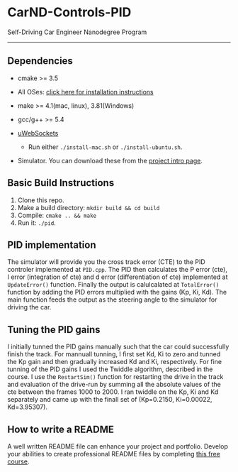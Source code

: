 # CarND-Controls-PID
Self-Driving Car Engineer Nanodegree Program

---

## Dependencies

* cmake >= 3.5
 * All OSes: [click here for installation instructions](https://cmake.org/install/)
* make >= 4.1(mac, linux), 3.81(Windows)
* gcc/g++ >= 5.4
* [uWebSockets](https://github.com/uWebSockets/uWebSockets)
  * Run either `./install-mac.sh` or `./install-ubuntu.sh`.
  
* Simulator. You can download these from the [project intro page](https://github.com/udacity/self-driving-car-sim/releases).

## Basic Build Instructions

1. Clone this repo.
2. Make a build directory: `mkdir build && cd build`
3. Compile: `cmake .. && make`
4. Run it: `./pid`. 

## PID implementation
The simulator will provide you the cross track error (CTE) to the PID controler implemented at `PID.cpp`. The PID then calculates the P error (cte), I error (integration of cte) and d error (differentiation of cte) implemented at `UpdateError()` function. Finally the output is calulcalated at `TotalError()` function by adding the PID errors multiplied with the gains (Kp, Ki, Kd). The main function feeds the output as the steering angle to the simulator for driving the car.

## Tuning the PID gains
I initially tunned the PID gains manually such that the car could successfully finish the track. For mannuall tunning, I first set Kd, Ki to zero and tunned the Kp gain and then gradually increased Kd and Ki, respectively. For fine tunning of the PID gains I used the Twiddle algorithm, described in the course. I use the `RestartSim()` function for restarting the drive in the track and evaluation of the drive-run by summing all the absolute values of the cte between the frames 1000 to 2000. I ran twiddle on the Kp, Ki and Kd separately and came up with the finall set of (Kp=0.2150, Ki=0.00022, Kd=3.95307).   

## How to write a README
A well written README file can enhance your project and portfolio.  Develop your abilities to create professional README files by completing [this free course](https://www.udacity.com/course/writing-readmes--ud777).

